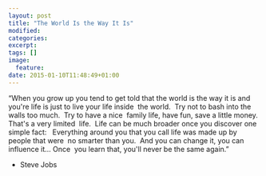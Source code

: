 ```yaml
---
layout: post
title: "The World Is the Way It Is"
modified:
categories: 
excerpt:
tags: []
image:
  feature:
date: 2015-01-10T11:48:49+01:00
---
```


“When you grow up you tend to get told that the world is the way it is and you're life is just to live your life inside  the world.  Try not to bash into the walls too much.  Try to have a nice  family life, have fun, save a little money.  That's a very limited  life.  Life can be much broader once you discover one simple fact:   Everything around you that you call life was made up by people that were  no smarter than you.  And you can change it, you can influence it… Once  you learn that, you'll never be the same again.”

- Steve Jobs